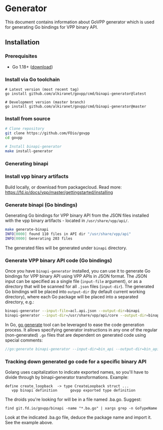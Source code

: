# Generator

This document contains information about GoVPP generator which is used for generating Go bindings for VPP binary API.

## Installation

### Prerequisites

- Go 1.18+ ([download](https://golang.org/dl))

### Install via Go toolchain

```shell
# Latest version (most recent tag)
go install github.com/alkiranet/govpp/cmd/binapi-generator@latest

# Development version (master branch)
go install github.com/alkiranet/govpp/cmd/binapi-generator@master
```

### Install from source

```sh
# Clone repository
git clone https://github.com/FDio/govpp
cd govpp

# Install binapi-generator
make install-generator
```

### Generating binapi

### Install vpp binary artifacts

Build locally, or download from packagecloud. Read more: https://fd.io/docs/vpp/master/gettingstarted/installing

### Generate binapi (Go bindings)

Generating Go bindings for VPP binary API from the JSON files
installed with the vpp binary artifacts - located in `/usr/share/vpp/api/`.

```sh
make generate-binapi
INFO[0000] found 110 files in API dir "/usr/share/vpp/api"
INFO[0000] Generating 203 files
```

The generated files will be generated under `binapi` directory.

### Generate VPP binary API code (Go bindings)

Once you have `binapi-generator` installed, you can use it to generate Go bindings for VPP binary API
using VPP APIs in JSON format. The JSON input can be specified as a single file (`input-file` argument), or
as a directory that will be scanned for all `.json` files (`input-dir`). The generated Go bindings will
be placed into `output-dir` (by default current working directory), where each Go package will be placed into
a separated directory, e.g.:

```sh
binapi-generator --input-file=acl.api.json --output-dir=binapi
binapi-generator --input-dir=/usr/share/vpp/api/core --output-dir=binapi
```

In Go, [go generate](https://blog.golang.org/generate) tool can be leveraged to ease the code generation
process. It allows specifying generator instructions in any one of the regular (non-generated) `.go` files
that are dependent on generated code using special comments:

```go
//go:generate binapi-generator --input-dir=bin_api --output-dir=bin_api
```

### Tracking down generated go code for a specific binary API

Golang uses capitalization to indicate exported names, so you'll have
to divide through by binapi-generator transformations. Example:

```
define create_loopback  -> type CreateLoopback struct ...
   vpp binapi definition      govpp exported type definition
```
The droids you're looking for will be in a file named
<something>.ba.go.  Suggest:

```
find git.fd.io/govpp/binapi -name "*.ba.go" | xargs grep -n GoTypeName
```

Look at the indicated <something>.ba.go file, deduce the package name
and import it. See the example above.
